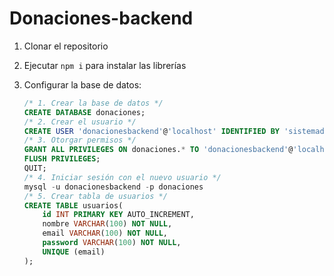 # Donaciones-backend

1. Clonar el repositorio
2. Ejecutar `npm i` para instalar las librerías
3. Configurar la base de datos:
   
   ```sql
   /* 1. Crear la base de datos */
   CREATE DATABASE donaciones;
   /* 2. Crear el usuario */
   CREATE USER 'donacionesbackend'@'localhost' IDENTIFIED BY 'sistemadonaciones';
   /* 3. Otorgar permisos */
   GRANT ALL PRIVILEGES ON donaciones.* TO 'donacionesbackend'@'localhost';
   FLUSH PRIVILEGES;
   QUIT;
   /* 4. Iniciar sesión con el nuevo usuario */
   mysql -u donacionesbackend -p donaciones
   /* 5. Crear tabla de usuarios */
   CREATE TABLE usuarios(
       id INT PRIMARY KEY AUTO_INCREMENT,
       nombre VARCHAR(100) NOT NULL,
       email VARCHAR(100) NOT NULL,
       password VARCHAR(100) NOT NULL,
       UNIQUE (email)
   );
   ```
